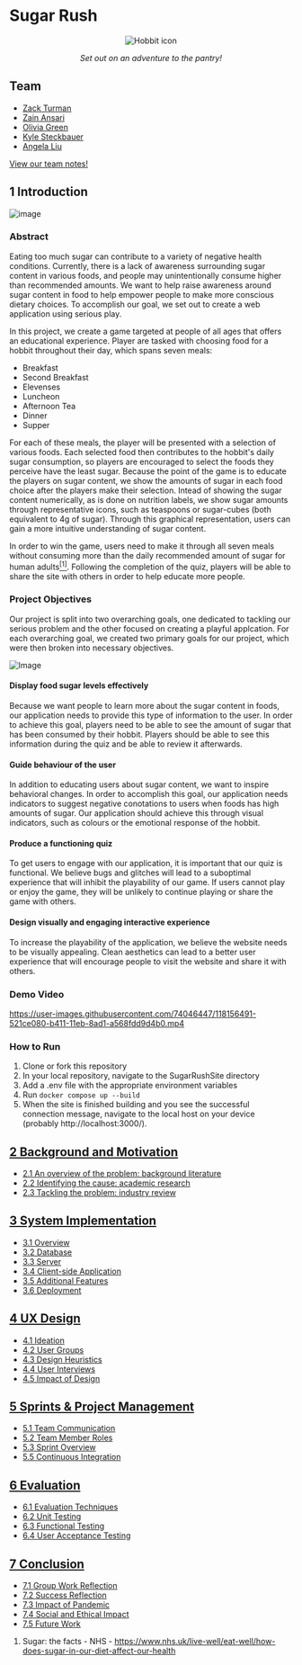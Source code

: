 # Sugar Rush

<div align="center">
 <img src="hobbiticon.png" alt="Hobbit icon">
 <p><i>Set out on an adventure to the pantry!</i></p>
</div>

## Team

* [Zack Turman](https://github.com/zkturman)
* [Zain Ansari](https://github.com/zainansarii)
* [Olivia Green](https://github.com/livigreen)
* [Kyle Steckbauer](https://github.com/kesteckb)
* [Angela Liu](https://github.com/angelaliuyl)

 [View our team notes!](https://1drv.ms/u/s!ArK70JvM660kiJU316Riv8bJ639P4A)

## 1 Introduction

![image](homepageImage.png)

### Abstract
Eating too much sugar can contribute to a variety of negative health conditions. Currently, there is a lack of awareness surrounding sugar content in various foods, and people may unintentionally consume higher than recommended amounts. We want to help raise awareness around sugar content in food to help empower people to make more conscious dietary choices. To accomplish our goal, we set out to create a web application using serious play.

In this project, we create a game targeted at people of all ages that offers an educational experience. Player are tasked with choosing food for a hobbit throughout their day, which spans seven meals:
  - Breakfast
  - Second Breakfast
  - Elevenses
  - Luncheon
  - Afternoon Tea
  - Dinner
  - Supper  

For each of these meals, the player will be presented with a selection of various foods. Each selected food then contributes to the hobbit's daily sugar consumption, so players are encouraged to select the foods they perceive have the least sugar. Because the point of the game is to educate the players on sugar content, we show the amounts of sugar in each food choice after the players make their selection. Intead of showing the sugar content numerically, as is done on nutrition labels, we show sugar amounts through representative icons, such as teaspoons or sugar-cubes (both equivalent to 4g of sugar). Through this graphical representation, users can gain a more intuitive understanding of sugar content. 

In order to win the game, users need to make it through all seven meals without consuming more than the daily recommended amount of sugar for human adults[<sup>[1]</sup>](https://www.nhs.uk/live-well/eat-well/how-does-sugar-in-our-diet-affect-our-health). Following the completion of the quiz, players will be able to share the site with others in order to help educate more people. 

### Project Objectives

Our project is split into two overarching goals, one dedicated to tackling our serious problem and the other focused on creating a playful applcation. For each overarching goal, we created two primary goals for our project, which were then broken into necessary objectives. 

![Image](/projectObjectives.png)

#### Display food sugar levels effectively
Because we want people to learn more about the sugar content in foods, our application needs to provide this type of information to the user. In order to achieve this goal, players need to be able to see the amount of sugar that has been consumed by their hobbit. Players should be able to see this information during the quiz and be able to review it afterwards.

#### Guide behaviour of the user
In addition to educating users about sugar content, we want to inspire behavioral changes. In order to accomplish this goal, our application needs indicators to suggest negative conotations to users when foods has high amounts of sugar. Our application should achieve this through visual indicators, such as colours or the emotional response of the hobbit.

#### Produce a functioning quiz
To get users to engage with our application, it is important that our quiz is functional. We believe bugs and glitches will lead to a suboptimal experience that will inhibit the playability of our game. If users cannot play or enjoy the game, they will be unlikely to continue playing or share the game with others.

#### Design visually and engaging interactive experience
To increase the playability of the application, we believe the website needs to be visually appealing. Clean aesthetics can lead to a better user experience that will encourage people to visit the website and share it with others.

### Demo Video

https://user-images.githubusercontent.com/74046447/118156491-521ce080-b411-11eb-8ad1-a568fdd9d4b0.mp4

### How to Run
  1. Clone or fork this repository
  2. In your local repository, navigate to the SugarRushSite directory
  3. Add a .env file with the appropriate environment variables
  4. Run `docker compose up --build`
  5. When the site is finished building and you see the successful connection message, navigate to the local host on your device (probably http://localhost:3000/).

## [2 Background and Motivation](BackgroundAndMotivation/README.md)
  - [2.1 An overview of the problem: background literature](/BackgroundAndMotivation/README.md#21-an-overview-of-the-problem-background-literature)
  - [2.2 Identifying the cause: academic research](/BackgroundAndMotivation/README.md#22-identifying-the-cause-academic-research)
  - [2.3 Tackling the problem: industry review](/BackgroundAndMotivation/README.md#23-tackling-the-problem-industry-review)

## [3 System Implementation](SystemImplementation/README.md)
  - [3.1 Overview](/SystemImplementation/README.md#31-overview)
  - [3.2 Database](/SystemImplementation/README.md#32-database)
  - [3.3 Server](/SystemImplementation/README.md#33-server)
  - [3.4 Client-side Application](/SystemImplementation/README.md#34-client-side-application)
  - [3.5 Additional Features](/SystemImplementation/README.md#35-additional-features)
  - [3.6 Deployment](/SystemImplementation/README.md#36-deployment)

## [4 UX Design](UXDesign/README.md)
  - [4.1 Ideation](/UXDesign/README.md#41-ideation)
  - [4.2 User Groups](/UXDesign/README.md#42-user-groups)
  - [4.3 Design Heuristics](/UXDesign/README.md#43-design-heuristics)
  - [4.4 User Interviews](/UXDesign/README.md#44-user-interviews)
  - [4.5 Impact of Design](/UXDesign/README.md#45-impact-of-design)

## [5 Sprints & Project Management](SprintsAndProjectManagement/README.md)
  - [5.1 Team Communication](/SprintsAndProjectManagement/README.md#51-team-communication)
  - [5.2 Team Member Roles](/SprintsAndProjectManagement/README.md#52-team-member-roles)
  - [5.3 Sprint Overview](/SprintsAndProjectManagement/README.md#53-sprint-overview)
  - [5.5 Continuous Integration](/SprintsAndProjectManagement/README.md#54-continuous-integration)

## [6 Evaluation](Evaluation/README.md)
  - [6.1 Evaluation Techniques](/Evaluation/README.md#61-evaluation-techniques)
  - [6.2 Unit Testing](/Evaluation/README.md#62-unit-testing)
  - [6.3 Functional Testing](/Evaluation/README.md#63-functional-testing)
  - [6.4 User Acceptance Testing](/Evaluation/README.md#64-user-acceptance-testing)

## [7 Conclusion](Conclusion/README.md)
  - [7.1 Group Work Reflection](/Conclusion/README.md#71-group-work-reflection)
  - [7.2 Success Reflection](/Conclusion/README.md#72-success-reflection)
  - [7.3 Impact of Pandemic](/Conclusion/README.md#73-impact-of-pandemic)
  - [7.4 Social and Ethical Impact](/Conclusion/README.md#74-social-and-ethical-impact)
  - [7.5 Future Work](/Conclusion/README.md#75-future-work)

1. Sugar: the facts - NHS - https://www.nhs.uk/live-well/eat-well/how-does-sugar-in-our-diet-affect-our-health
